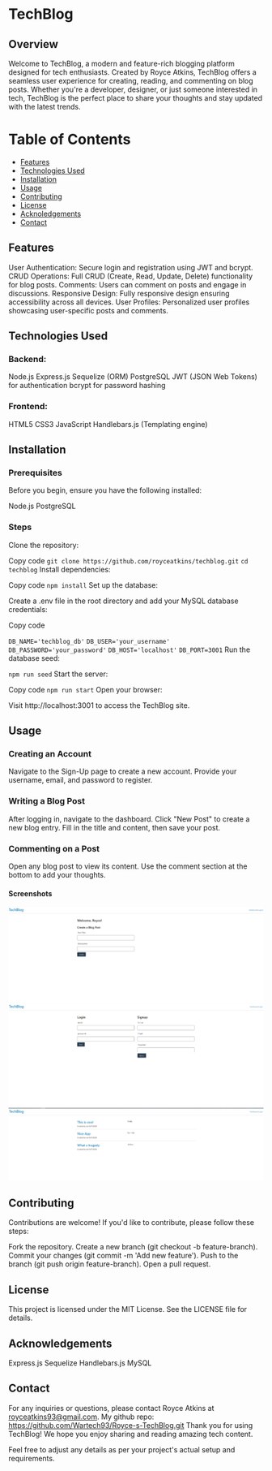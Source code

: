 # TechBlog
## Overview
Welcome to TechBlog, a modern and feature-rich blogging platform designed for tech enthusiasts. Created by Royce Atkins, TechBlog offers a seamless user experience for creating, reading, and commenting on blog posts. Whether you're a developer, designer, or just someone interested in tech, TechBlog is the perfect place to share your thoughts and stay updated with the latest trends.

# Table of Contents
- [Features](#features)
- [Technologies Used](#technologies_used)
- [Installation](#installation)
- [Usage](#usage)
- [Contributing](#contributing)
- [License](#license)
- [Acknoledgements](#acknowledgements)
- [Contact](#contact)
## Features
User Authentication: Secure login and registration using JWT and bcrypt.
CRUD Operations: Full CRUD (Create, Read, Update, Delete) functionality for blog posts.
Comments: Users can comment on posts and engage in discussions.
Responsive Design: Fully responsive design ensuring accessibility across all devices.
User Profiles: Personalized user profiles showcasing user-specific posts and comments.

## Technologies Used
### Backend:

Node.js
Express.js
Sequelize (ORM)
PostgreSQL
JWT (JSON Web Tokens) for authentication
bcrypt for password hashing
### Frontend:

HTML5
CSS3
JavaScript
Handlebars.js (Templating engine)
## Installation
### Prerequisites
Before you begin, ensure you have the following installed:

Node.js
PostgreSQL

### Steps
Clone the repository:


Copy code
`git clone https://github.com/royceatkins/techblog.git`
`cd techblog`
Install dependencies:


Copy code
`npm install`
Set up the database:

Create a .env file in the root directory and add your MySQL database credentials:


Copy code

`DB_NAME='techblog_db'`
`DB_USER='your_username'`
`DB_PASSWORD='your_password'`
`DB_HOST='localhost'`
`DB_PORT=3001`
Run the database seed:

`npm run seed` 
Start the server:


Copy code
`npm run start`
Open your browser:

Visit http://localhost:3001 to access the TechBlog site.
## Usage
### Creating an Account
Navigate to the Sign-Up page to create a new account.
Provide your username, email, and password to register.
### Writing a Blog Post
After logging in, navigate to the dashboard.
Click "New Post" to create a new blog entry.
Fill in the title and content, then save your post.
### Commenting on a Post
Open any blog post to view its content.
Use the comment section at the bottom to add your thoughts.

#### Screenshots
![Screenshot](./public/images/Screenshot1.png)
![Screenshot](./public/images/Screenshot2.png)
![Screenshot](./public/images/Screenshot3.png)
## Contributing
Contributions are welcome! If you'd like to contribute, please follow these steps:

Fork the repository.
Create a new branch (git checkout -b feature-branch).
Commit your changes (git commit -m 'Add new feature').
Push to the branch (git push origin feature-branch).
Open a pull request.
## License
This project is licensed under the MIT License. See the LICENSE file for details.

## Acknowledgements
Express.js
Sequelize
Handlebars.js
MySQL
## Contact

For any inquiries or questions, please contact Royce Atkins at royceatkins93@gmail.com.
My github repo: https://github.com/Wartech93/Royce-s-TechBlog.git
Thank you for using TechBlog! We hope you enjoy sharing and reading amazing tech content.

Feel free to adjust any details as per your project's actual setup and requirements.